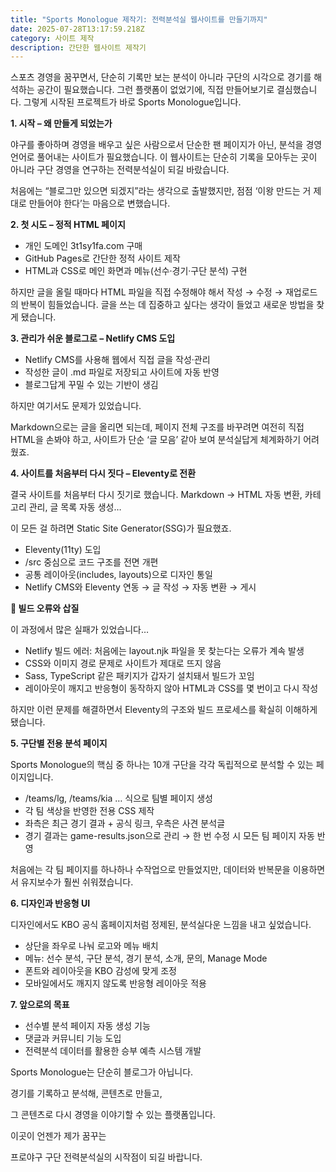 ```yaml
---
title: "Sports Monologue 제작기: 전력분석실 웹사이트를 만들기까지"
date: 2025-07-28T13:17:59.218Z
category: 사이트 제작
description: 간단한 웹사이트 제작기
---
```

스포츠 경영을 꿈꾸면서, 단순히 기록만 보는 분석이 아니라
구단의 시각으로 경기를 해석하는 공간이 필요했습니다.
그런 플랫폼이 없었기에, 직접 만들어보기로 결심했습니다.
그렇게 시작된 프로젝트가 바로 Sports Monologue입니다.

**1. 시작 – 왜 만들게 되었는가**

야구를 좋아하며 경영을 배우고 싶은 사람으로서 단순한 팬 페이지가 아닌, 분석을 경영 언어로 풀어내는 사이트가 필요했습니다. 이 웹사이트는 단순히 기록을 모아두는 곳이 아니라 구단 경영을 연구하는 전력분석실이 되길 바랐습니다.

처음에는 “블로그만 있으면 되겠지”라는 생각으로 출발했지만,
점점 ‘이왕 만드는 거 제대로 만들어야 한다’는 마음으로 변했습니다.

**2. 첫 시도 – 정적 HTML 페이지**

* 개인 도메인 3t1sy1fa.com 구매
* GitHub Pages로 간단한 정적 사이트 제작
* HTML과 CSS로 메인 화면과 메뉴(선수·경기·구단 분석) 구현

하지만 글을 올릴 때마다 HTML 파일을 직접 수정해야 해서
작성 → 수정 → 재업로드의 반복이 힘들었습니다.
글을 쓰는 데 집중하고 싶다는 생각이 들었고 새로운 방법을 찾게 됐습니다.

**3. 관리가 쉬운 블로그로 – Netlify CMS 도입**

* Netlify CMS를 사용해 웹에서 직접 글을 작성·관리
* 작성한 글이 .md 파일로 저장되고 사이트에 자동 반영
* 블로그답게 꾸밀 수 있는 기반이 생김

하지만 여기서도 문제가 있었습니다.

Markdown으로는 글을 올리면 되는데, 페이지 전체 구조를 바꾸려면 여전히 직접 HTML을 손봐야 하고, 사이트가 단순 ‘글 모음’ 같아 보여 분석실답게 체계화하기 어려웠죠.

**4. 사이트를 처음부터 다시 짓다 – Eleventy로 전환**

결국 사이트를 처음부터 다시 짓기로 했습니다.
Markdown → HTML 자동 변환, 카테고리 관리, 글 목록 자동 생성…

이 모든 걸 하려면 Static Site Generator(SSG)가 필요했죠.

* Eleventy(11ty) 도입
* /src 중심으로 코드 구조를 전면 개편
* 공통 레이아웃(includes, layouts)으로 디자인 통일
* Netlify CMS와 Eleventy 연동 → 글 작성 → 자동 변환 → 게시

**🔧 빌드 오류와 삽질**

이 과정에서 많은 실패가 있었습니다…


* Netlify 빌드 에러: 처음에는 layout.njk 파일을 못 찾는다는 오류가 계속 발생
* CSS와 이미지 경로 문제로 사이트가 제대로 뜨지 않음
* Sass, TypeScript 같은 패키지가 갑자기 설치돼서 빌드가 꼬임
* 레이아웃이 깨지고 반응형이 동작하지 않아 HTML과 CSS를 몇 번이고 다시 작성


하지만 이런 문제를 해결하면서 Eleventy의 구조와 빌드 프로세스를 확실히 이해하게 됐습니다.

**5. 구단별 전용 분석 페이지**

Sports Monologue의 핵심 중 하나는
10개 구단을 각각 독립적으로 분석할 수 있는 페이지입니다.

* /teams/lg, /teams/kia … 식으로 팀별 페이지 생성
* 각 팀 색상을 반영한 전용 CSS 제작
* 좌측은 최근 경기 결과 + 공식 링크, 우측은 사견 분석글
* 경기 결과는 game-results.json으로 관리 → 한 번 수정 시 모든 팀 페이지 자동 반영

처음에는 각 팀 페이지를 하나하나 수작업으로 만들었지만,
데이터와 반복문을 이용하면서 유지보수가 훨씬 쉬워졌습니다.

**6. 디자인과 반응형 UI**

디자인에서도 KBO 공식 홈페이지처럼
정제된, 분석실다운 느낌을 내고 싶었습니다.

* 상단을 좌우로 나눠 로고와 메뉴 배치
* 메뉴: 선수 분석, 구단 분석, 경기 분석, 소개, 문의, Manage Mode
* 폰트와 레이아웃을 KBO 감성에 맞게 조정
* 모바일에서도 깨지지 않도록 반응형 레이아웃 적용

**7. 앞으로의 목표**

* 선수별 분석 페이지 자동 생성 기능
* 댓글과 커뮤니티 기능 도입
* 전력분석 데이터를 활용한 승부 예측 시스템 개발


Sports Monologue는 단순히 블로그가 아닙니다.

경기를 기록하고 분석해, 콘텐츠로 만들고,

그 콘텐츠로 다시 경영을 이야기할 수 있는 플랫폼입니다.



이곳이 언젠가 제가 꿈꾸는

프로야구 구단 전력분석실의 시작점이 되길 바랍니다.

